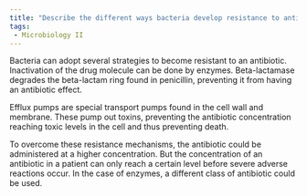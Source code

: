 ```yaml
---
title: "Describe the different ways bacteria develop resistance to antibiotics, such as efflux mechanisms and inactivation of drugs. Provide examples of specific enzymes involved in resistance and discuss their significance in the context of antibiotic efficacy. "
tags:
 - Microbiology II
---
```

Bacteria can adopt several strategies to become resistant to an antibiotic. Inactivation of the drug molecule can be done by enzymes. Beta-lactamase degrades the beta-lactam ring found in penicillin, preventing it from having an antibiotic effect.  

Efflux pumps are special transport pumps found in the cell wall and membrane. These pump out toxins, preventing the antibiotic concentration reaching toxic levels in the cell and thus preventing death.  

To overcome these resistance mechanisms, the antibiotic could be administered at a higher concentration. But the concentration of an antibiotic in a patient can only reach a certain level before severe adverse reactions occur. In the case of enzymes, a different class of antibiotic could be used.  

